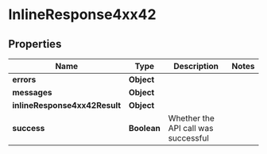# InlineResponse4xx42

## Properties
Name | Type | Description | Notes
------------ | ------------- | ------------- | -------------
**errors** | **Object** |  | 
**messages** | **Object** |  | 
**inlineResponse4xx42Result** | **Object** |  | 
**success** | **Boolean** | Whether the API call was successful | 
